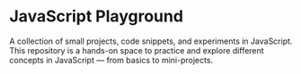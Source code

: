 # JavaScript Playground
A collection of small projects, code snippets, and experiments in JavaScript.
This repository is a hands-on space to practice and explore different concepts in JavaScript — from basics to mini-projects.
